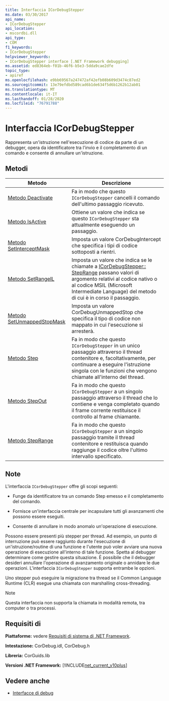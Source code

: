 ```yaml
---
title: Interfaccia ICorDebugStepper
ms.date: 03/30/2017
api_name:
- ICorDebugStepper
api_location:
- mscordbi.dll
api_type:
- COM
f1_keywords:
- ICorDebugStepper
helpviewer_keywords:
- ICorDebugStepper interface [.NET Framework debugging]
ms.assetid: ed8364eb-f01b-46f6-b5e3-5dda9cae2dfe
topic_type:
- apiref
ms.openlocfilehash: e9bb69567a247472af42efb08b609d3474c87ed2
ms.sourcegitcommit: 13e79efdbd589cad6b1de634f5d6b1262b12ab01
ms.translationtype: MT
ms.contentlocale: it-IT
ms.lasthandoff: 01/28/2020
ms.locfileid: "76791788"
---
```

# <a name="icordebugstepper-interface"></a>Interfaccia ICorDebugStepper
Rappresenta un'istruzione nell'esecuzione di codice da parte di un debugger, opera da identificatore tra l'invio e il completamento di un comando e consente di annullare un'istruzione.  
  
## <a name="methods"></a>Metodi  
  
|Metodo|Descrizione|  
|------------|-----------------|  
|[Metodo Deactivate](icordebugstepper-deactivate-method.md)|Fa in modo che questo `ICorDebugStepper` cancelli il comando dell'ultimo passaggio ricevuto.|  
|[Metodo IsActive](icordebugstepper-isactive-method.md)|Ottiene un valore che indica se questo `ICorDebugStepper` sta attualmente eseguendo un passaggio.|  
|[Metodo SetInterceptMask](icordebugstepper-setinterceptmask-method.md)|Imposta un valore CorDebugIntercept che specifica i tipi di codice sottoposti a rientri.|  
|[Metodo SetRangeIL](icordebugstepper-setrangeil-method.md)|Imposta un valore che indica se le chiamate a [ICorDebugStepper:: StepRange](icordebugstepper-steprange-method.md) passano valori di argomento relativi al codice nativo o al codice MSIL (Microsoft Intermediate Language) del metodo di cui è in corso il passaggio.|  
|[Metodo SetUnmappedStopMask](icordebugstepper-setunmappedstopmask-method.md)|Imposta un valore CorDebugUnmappedStop che specifica il tipo di codice non mappato in cui l'esecuzione si arresterà.|  
|[Metodo Step](icordebugstepper-step-method.md)|Fa in modo che questo `ICorDebugStepper` in un unico passaggio attraverso il thread contenitore e, facoltativamente, per continuare a eseguire l'istruzione singola con le funzioni che vengono chiamate all'interno del thread.|  
|[Metodo StepOut](icordebugstepper-stepout-method.md)|Fa in modo che questo `ICorDebugStepper` a un singolo passaggio attraverso il thread che lo contiene e venga completato quando il frame corrente restituisce il controllo al frame chiamante.|  
|[Metodo StepRange](icordebugstepper-steprange-method.md)|Fa in modo che questo `ICorDebugStepper` a un singolo passaggio tramite il thread contenitore e restituisca quando raggiunge il codice oltre l'ultimo intervallo specificato.|  
  
## <a name="remarks"></a>Note  
 L'interfaccia `ICorDebugStepper` offre gli scopi seguenti:  
  
- Funge da identificatore tra un comando Step emesso e il completamento del comando.  
  
- Fornisce un'interfaccia centrale per incapsulare tutti gli avanzamenti che possono essere eseguiti.  
  
- Consente di annullare in modo anomalo un'operazione di esecuzione.  
  
 Possono essere presenti più stepper per thread. Ad esempio, un punto di interruzione può essere raggiunto durante l'esecuzione di un'istruzione/routine di una funzione e l'utente può voler avviare una nuova operazione di esecuzione all'interno di tale funzione. Spetta al debugger determinare come gestire questa situazione. È possibile che il debugger desideri annullare l'operazione di avanzamento originale o annidare le due operazioni. L'interfaccia `ICorDebugStepper` supporta entrambe le opzioni.  
  
 Uno stepper può eseguire la migrazione tra thread se il Common Language Runtime (CLR) esegue una chiamata con marshalling cross-threading.  
  
> [!NOTE]
> Questa interfaccia non supporta la chiamata in modalità remota, tra computer o tra processi.  
  
## <a name="requirements"></a>Requisiti di  
 **Piattaforme:** vedere [Requisiti di sistema di .NET Framework](../../../../docs/framework/get-started/system-requirements.md).  
  
 **Intestazione:** CorDebug.idl, CorDebug.h  
  
 **Libreria:** CorGuids.lib  
  
 **Versioni .NET Framework:** [!INCLUDE[net_current_v10plus](../../../../includes/net-current-v10plus-md.md)]  
  
## <a name="see-also"></a>Vedere anche

- [Interfacce di debug](debugging-interfaces.md)
